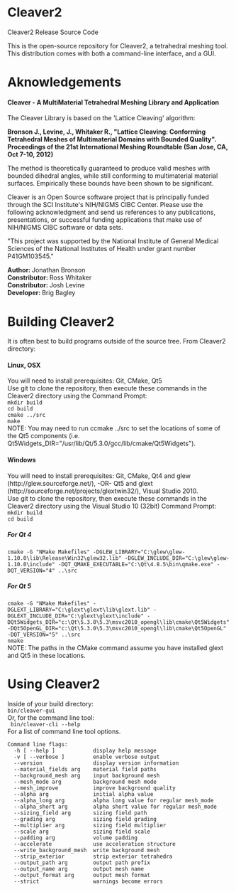 Cleaver2
========

Cleaver2 Release Source Code

This is the open-source repository for Cleaver2, a tetrahedral meshing tool. 
This distribution comes with both a command-line interface, and a GUI.

Aknowledgements
========

<h4>Cleaver - A MultiMaterial Tetrahedral Meshing Library and Application</h4>

The Cleaver Library is based on the 'Lattice Cleaving' algorithm:

<strong>Bronson J., Levine, J., Whitaker R., "Lattice Cleaving: Conforming Tetrahedral Meshes of Multimaterial Domains with Bounded Quality". Proceedings of the 21st International Meshing Roundtable (San Jose, CA, Oct 7-10, 2012)</strong>

The method is theoretically guaranteed to produce valid meshes with bounded dihedral angles, while still conforming to multimaterial material surfaces. Empirically these bounds have been shown to be significant.

Cleaver is an Open Source software project that is principally funded through the SCI Institute's NIH/NIGMS CIBC Center. Please use the following acknowledgment and send us references to any publications, presentations, or successful funding applications that make use of NIH/NIGMS CIBC software or data sets.

"This project was supported by the National Institute of General Medical Sciences of the National Institutes of Health under grant number P41GM103545."

<strong>Author: </strong> Jonathan Bronson<br/>
<strong>Constributor: </strong> Ross Whitaker<br/>
<strong>Constributor: </strong> Josh Levine<br/>
<strong>Developer: </strong> Brig Bagley<br/>

Building Cleaver2
========
It is often best to build programs outside of the source tree. From Cleaver2 directory:

<h4>Linux, OSX</h4>
You will need to install prerequisites: Git, CMake, Qt5<br/>
Use git to clone the repository, then execute these commands in the Cleaver2 directory using the Command Prompt:<br/>
<code>mkdir build</code><br/>
<code>cd build</code><br/>
<code>cmake ../src</code><br/>
<code>make</code><br/>
NOTE: You may need to run ccmake ../src to set the locations of some of the Qt5 components (i.e. Qt5Widgets_DIR="/usr/lib/Qt/5.3.0/gcc/lib/cmake/Qt5Widgets").

<h4>Windows</h4>
You will need to install prerequisites: Git, CMake, Qt4 and glew (<link>http://glew.sourceforge.net/</link>), -OR- Qt5 and glext (<link>http://sourceforge.net/projects/glextwin32/</link>), Visual Studio 2010. <br/>
Use git to clone the repository, then execute these commands in the Cleaver2 directory using the Visual Studio 10 (32bit) Command Prompt:<br/>
<code>mkdir build</code><br/>
<code>cd build</code><br/>
<h5>For Qt 4</h5>
<code>cmake -G "NMake Makefiles" -DGLEW_LIBRARY="C:\glew\glew-1.10.0\lib\Release\Win32\glew32.lib" -DGLEW_INCLUDE_DIR="C:\glew\glew-1.10.0\include" -DQT_QMAKE_EXECUTABLE="C:\Qt\4.8.5\bin\qmake.exe" -DQT_VERSION="4" ..\src</code><br/>
<h5>For Qt 5</h5>
<code>cmake -G "NMake Makefiles" -DGLEXT_LIBRARY="C:\glext\glext\lib\glext.lib" -DGLEXT_INCLUDE_DIR="C:\glext\glext\include" -DQt5Widgets_DIR="c:\Qt\5.3.0\5.3\msvc2010_opengl\lib\cmake\Qt5Widgets" -DQt5OpenGL_DIR="c:\Qt\5.3.0\5.3\msvc2010_opengl\lib\cmake\Qt5OpenGL"  -DQT_VERSION="5" ..\src</code><br/>
<code>nmake</code><br/>
NOTE: The paths in the CMake command assume you have installed glext and Qt5 in these locations.


Using Cleaver2
========
Inside of your build directory:<br/>
<code>bin/cleaver-gui</code><br/>
Or, for the command line tool:<br/>
<code> bin/cleaver-cli --help</code><br/>
For a list of command line tool options.


    Command line flags:
      -h [ --help ]            display help message
      -v [ --verbose ]         enable verbose output
      --version                display version information
      --material_fields arg    material field paths
      --background_mesh arg    input background mesh
      --mesh_mode arg          background mesh mode
      --mesh_improve           improve background quality
      --alpha arg              initial alpha value
      --alpha_long arg         alpha long value for regular mesh_mode
      --alpha_short arg        alpha short value for regular mesh_mode
      --sizing_field arg       sizing field path
      --grading arg            sizing field grading
      --multiplier arg         sizing field multiplier
      --scale arg              sizing field scale
      --padding arg            volume padding
      --accelerate             use acceleration structure
      --write_background_mesh  write background mesh
      --strip_exterior         strip exterior tetrahedra
      --output_path arg        output path prefix
      --output_name arg        output mesh name
      --output_format arg      output mesh format
      --strict                 warnings become errors
